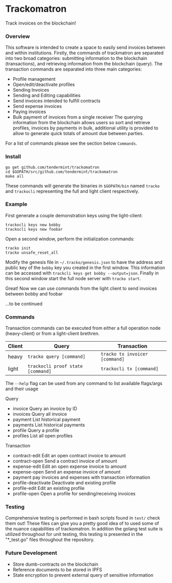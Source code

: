 # Trackomatron

Track invoices on the blockchain!

### Overview
This software is intended to create a space to easily send invoices between and within
institutions. Firstly, the commands of trackmatron are separated into two broad
categories: submitting information to the blockchain (transactions), and
retrieving information from the blockchain (query).  The transaction commands
are separated into three main categories: 
 - Profile management
  - Open/edit/deactivate profiles 
 - Sending Invoices
  - Sending and Editing capabilities
  - Send invoices intended to fulfill contracts
  - Send expense invoices 
 - Paying invoices
  - Bulk payment of invoices from a single receiver
The querying information from the blockchain allows users so sort and retrieve profiles, 
invoices by payments in bulk, additional utility is provided to allow to generate quick totals 
of amount due between parties.  

For a list of commands please see the section below `Commands`.

### Install
```
go get github.com/tendermint/trackomatron
cd $GOPATH/src/github.com/tendermint/trackomatron
make all
```
These commands will generate the binaries in `$GOPATH/bin` named `tracko` and
`trackocli` representing the full and light client respectively.  

### Example
First generate a couple demonstration keys using the light-client:
```
trackocli keys new bobby
trackocli keys new foobar
```

Open a second window, perform the initialization commands:

```
tracko init
tracko unsafe_reset_all
```

Modify the genesis file in `~/.tracko/genesis.json` to have the address and public key of 
the `bobby` key you created in the first window. This information can be accessed with 
`trackcli keys get bobby --output=json`. Finally in this second window start the full node
server with `tracko start`.

Great! Now we can use commands from the light client to send invoices between bobby and foobar 

...to be continued

### Commands

Transaction commands can be executed from either a full operation node
(heavy-client) or from a light-client brethren. 

| Client | Query | Transaction |
|-----|-----|-----|
| heavy  | `tracko query [command]` | `tracko tx invoicer [command]` |
| light  | `trackocli proof state [command]` | `trackocli tx [command]` |

The `--help` flag can be used from any command to list available flags/args and
their usage 

Query
 - invoice     Query an invoice by ID
 - invoices    Query all invoice
 - payment     List historical payment
 - payments    List historical payments
 - profile     Query a profile
 - profiles    List all open profiles

Transaction
 - contract-edit      Edit an open contract invoice to amount <value><currency>
 - contract-open      Send a contract invoice of amount <value><currency>
 - expense-edit       Edit an open expense invoice to amount <value><currency>
 - expense-open       Send an expense invoice of amount <value><currency>
 - payment            pay invoices and expenses with transaction information
 - profile-deactivate Deactivate and existing profile
 - profile-edit       Edit an existing profile
 - profile-open       Open a profile for sending/receiving invoices

### Testing
Comprehensive testing is performed in bash scripts found in `test/` check them
out!  These files can give you a pretty good idea of to used some of the nuance
capabilities of trackomatron. In addition the golang test suite is utilized
throughout for unit testing, this testing is presented in the "\*\_test.go"
files throughout the repository.

### Future Development
 - Store dumb-contracts on the blockchain
 - Reference documents to be stored in IPFS
 - State encryption to prevent external query of sensitive information 
